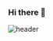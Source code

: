 ### Hi there 👋
![header](https://capsule-render.vercel.app/api?type=wave&color=auto&height=300&section=header&text=u0choi%20&fontSize=90)
<!--
**u0choi/u0choi** is a ✨ _special_ ✨ repository because its `README.md` (this file) appears on your GitHub profile.

Here are some ideas to get you started:

- 🔭 I’m currently working on ...
- 🌱 I’m currently learning ...
- 👯 I’m looking to collaborate on ...
- 🤔 I’m looking for help with ...
- 💬 Ask me about ...
- 📫 How to reach me: ...
- 😄 Pronouns: ...
- ⚡ Fun fact: ...
-->
